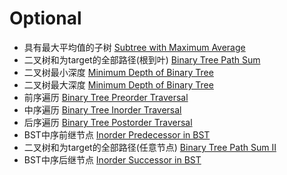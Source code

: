 # Optional
- 具有最大平均值的子树 [Subtree with Maximum Average](https://www.lintcode.com/problem/597/)   
- 二叉树和为target的全部路径(根到叶) [Binary Tree Path Sum](https://www.lintcode.com/problem/376/)   
- 二叉树最小深度 [Minimum Depth of Binary Tree](https://www.lintcode.com/problem/155/)   
- 二叉树最大深度 [Minimum Depth of Binary Tree](https://www.lintcode.com/problem/155/)   
- 前序遍历 [Binary Tree Preorder Traversal](https://www.lintcode.com/problem/66/)   
- 中序遍历 [Binary Tree Inorder Traversal](https://www.lintcode.com/problem/67/)   
- 后序遍历 [Binary Tree Postorder Traversal](https://www.lintcode.com/problem/68/)   
- BST中序前继节点 [Inorder Predecessor in BST](https://www.lintcode.com/problem/915/)   
- 二叉树和为target的全部路径(任意节点) [Binary Tree Path Sum II](https://www.lintcode.com/problem/246/)   
- BST中序后继节点 [Inorder Successor in BST](https://www.lintcode.com/problem/448/)   